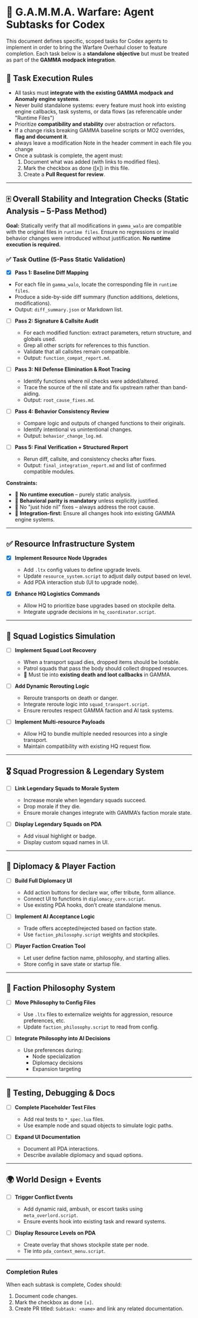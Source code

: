 # 🧠 G.A.M.M.A. Warfare: Agent Subtasks for Codex

This document defines specific, scoped tasks for Codex agents to implement in order to bring the Warfare Overhaul closer to feature completion. Each task below is a **standalone objective** but must be treated as part of the **GAMMA modpack integration**.  

## 📜 Task Execution Rules  
- All tasks must **integrate with the existing GAMMA modpack and Anomaly engine systems**.  
- Never build standalone systems: every feature must hook into existing engine callbacks, task systems, or data flows (as referencable under "Runtime Files")
- Prioritize **compatibility and stability** over abstraction or refactors.  
- If a change risks breaking GAMMA baseline scripts or MO2 overrides, **flag and document it**.
- always leave a modification Note in the header comment in each file you change
- Once a subtask is complete, the agent must:  
  1. Document what was added (with links to modified files).  
  2. Mark the checkbox as done ([x]) in this file.  
  3. Create a **Pull Request for review**.  

---

## 🀄 Overall Stability and Integration Checks (Static Analysis – 5-Pass Method)

**Goal:** Statically verify that all modifications in `gamma_walo` are compatible with the original files in `runtime files`. Ensure no regressions or invalid behavior changes were introduced without justification. **No runtime execution is required.**  

### ✅ Task Outline (5-Pass Static Validation)
 - [x] **Pass 1: Baseline Diff Mapping**
  - For each file in `gamma_walo`, locate the corresponding file in `runtime files`.  
  - Produce a side-by-side diff summary (function additions, deletions, modifications).  
  - Output: `diff_summary.json` or Markdown list.  

- [ ] **Pass 2: Signature & Callsite Audit**  
  - For each modified function: extract parameters, return structure, and globals used.  
  - Grep all other scripts for references to this function.  
  - Validate that all callsites remain compatible.  
  - Output: `function_compat_report.md`.  

- [ ] **Pass 3: Nil Defense Elimination & Root Tracing**  
  - Identify functions where nil checks were added/altered.  
  - Trace the source of the nil state and fix upstream rather than band-aiding.  
  - Output: `root_cause_fixes.md`.  

- [ ] **Pass 4: Behavior Consistency Review**  
  - Compare logic and outputs of changed functions to their originals.  
  - Identify intentional vs unintentional changes.  
  - Output: `behavior_change_log.md`.  

- [ ] **Pass 5: Final Verification + Structured Report**  
  - Rerun diff, callsite, and consistency checks after fixes.  
  - Output: `final_integration_report.md` and list of confirmed compatible modules.  

**Constraints:**  
- 🚫 **No runtime execution** – purely static analysis.  
- 🧠 **Behavioral parity is mandatory** unless explicitly justified.  
- 🧽 No "just hide nil" fixes – always address the root cause.  
- 🔗 **Integration-first:** Ensure all changes hook into existing GAMMA engine systems.

---

## ✅ Resource Infrastructure System

- [x] **Implement Resource Node Upgrades**  
  - Add `.ltx` config values to define upgrade levels.  
  - Update `resource_system.script` to adjust daily output based on level.  
  - Add PDA interaction stub (UI to upgrade node).  

- [x] **Enhance HQ Logistics Commands**  
  - Allow HQ to prioritize base upgrades based on stockpile delta.  
  - Integrate upgrade decisions in `hq_coordinator.script`.  

---

## 🚚 Squad Logistics Simulation

- [ ] **Implement Squad Loot Recovery**  
  - When a transport squad dies, dropped items should be lootable.  
  - Patrol squads that pass the body should collect dropped resources.  
  - 🔗 Must tie into **existing death and loot callbacks** in GAMMA.  

- [ ] **Add Dynamic Rerouting Logic**  
  - Reroute transports on death or danger.  
  - Integrate reroute logic into `squad_transport.script`.  
  - Ensure reroutes respect GAMMA faction and AI task systems.  

- [ ] **Implement Multi-resource Payloads**  
  - Allow HQ to bundle multiple needed resources into a single transport.  
  - Maintain compatibility with existing HQ request flow.

---

## 🎖️ Squad Progression & Legendary System

- [ ] **Link Legendary Squads to Morale System**  
  - Increase morale when legendary squads succeed.  
  - Drop morale if they die.  
  - Ensure morale changes integrate with GAMMA’s faction morale state.  

- [ ] **Display Legendary Squads on PDA**  
  - Add visual highlight or badge.  
  - Display custom squad names in UI.  

---

## 🤝 Diplomacy & Player Faction

- [ ] **Build Full Diplomacy UI**  
  - Add action buttons for declare war, offer tribute, form alliance.  
  - Connect UI to functions in `diplomacy_core.script`.  
  - Use existing PDA hooks, don’t create standalone menus.  

- [ ] **Implement AI Acceptance Logic**  
  - Trade offers accepted/rejected based on faction state.  
  - Use `faction_philosophy.script` weights and stockpiles.  

- [ ] **Player Faction Creation Tool**  
  - Let user define faction name, philosophy, and starting allies.  
  - Store config in save state or startup file.  

---

## 🧠 Faction Philosophy System

- [ ] **Move Philosophy to Config Files**  
  - Use `.ltx` files to externalize weights for aggression, resource preferences, etc.  
  - Update `faction_philosophy.script` to read from config.  

- [ ] **Integrate Philosophy into AI Decisions**  
  - Use preferences during:  
    - Node specialization  
    - Diplomacy decisions  
    - Expansion targeting  

---

## 🔧 Testing, Debugging & Docs

- [ ] **Complete Placeholder Test Files**  
  - Add real tests to `*_spec.lua` files.  
  - Use example node and squad objects to simulate logic paths.  

- [ ] **Expand UI Documentation**  
  - Document all PDA interactions.  
  - Describe available diplomacy and squad options.  

---

## 🌍 World Design + Events

- [ ] **Trigger Conflict Events**  
  - Add dynamic raid, ambush, or escort tasks using `meta_overlord.script`.  
  - Ensure events hook into existing task and reward systems.  

- [ ] **Display Resource Levels on PDA**  
  - Create overlay that shows stockpile state per node.  
  - Tie into `pda_context_menu.script`.  

---

### Completion Rules  
When each subtask is complete, Codex should:  
1. Document code changes.  
2. Mark the checkbox as done `[x]`.  
3. Create PR titled: `Subtask: <name>` and link any related documentation.  
